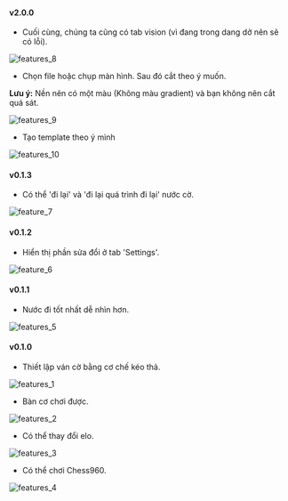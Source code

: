 #### v2.0.0

- Cuối cùng, chúng ta cũng có tab vision (vì đang trong dang dở nên sẽ có lỗi).

![features_8](assets/features_8.png)

- Chọn file hoặc chụp màn hình. Sau đó cắt theo ý muốn.

**Lưu ý:** Nền nên có một màu (Không màu gradient) và bạn không nên cắt quá sát. 

![features_9](assets/features_9.png)

- Tạo template theo ý mình

![features_10](assets/features_10.png)

#### v0.1.3

- Có thể 'đi lại' và 'đi lại quá trình đi lại' nước cờ.

![feature_7](assets/features_7.gif)

#### v0.1.2

- Hiển thị phần sửa đổi ở tab 'Settings'.

![feature_6](assets/features_6.gif)

#### v0.1.1

- Nước đi tốt nhất dễ nhìn hơn.

![features_5](assets/features_5.gif)

#### v0.1.0

- Thiết lập ván cờ bằng cơ chế kéo thả.

![features_1](assets/features_1.gif)

- Bàn cơ chơi được.

![features_2](assets/features_2.gif)

- Có thể thay đổi elo.

![features_3](assets/features_3.gif)

- Có thể chơi Chess960.

![features_4](assets/features_4.gif)
